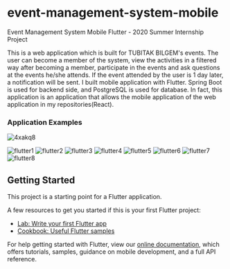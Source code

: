 # event-management-system-mobile
Event Management System Mobile Flutter - 2020 Summer Internship Project

This is a web application which is built for TUBITAK BILGEM's events. The user can become a member of the system, view the activities in a filtered way after becoming a member, participate in the events and ask questions at the events he/she attends. If the event attended by the user is 1 day later, a notification will be sent.
I built mobile application with Flutter. Spring Boot is used for backend side, and PostgreSQL is used for database. In fact, this application is an application that allows the mobile application of the web application in my repositories(React).

### Application Examples


![4xakq8](https://user-images.githubusercontent.com/72974967/107347286-b78dc800-6ad6-11eb-9129-0991ee5d6ee8.gif)


![flutter1](https://user-images.githubusercontent.com/72974967/107347302-bc527c00-6ad6-11eb-9734-d0e3b08abe3f.png)
![flutter2](https://user-images.githubusercontent.com/72974967/107347307-bceb1280-6ad6-11eb-9f46-85313fffbdee.png)
![flutter3](https://user-images.githubusercontent.com/72974967/107347312-be1c3f80-6ad6-11eb-9a15-fbef40b9e7b0.png)
![flutter4](https://user-images.githubusercontent.com/72974967/107347314-bf4d6c80-6ad6-11eb-8d7c-e5fe4527f67f.png)
![flutter5](https://user-images.githubusercontent.com/72974967/107347318-bfe60300-6ad6-11eb-95f8-0a6b1074743d.png)
![flutter6](https://user-images.githubusercontent.com/72974967/107347322-c1173000-6ad6-11eb-9c52-6d0ff26440ea.png)
![flutter7](https://user-images.githubusercontent.com/72974967/107347326-c2485d00-6ad6-11eb-8b3e-c7b040b6e3f3.png)
![flutter8](https://user-images.githubusercontent.com/72974967/107347331-c2e0f380-6ad6-11eb-955e-c5618919c95d.png)



## Getting Started

This project is a starting point for a Flutter application.

A few resources to get you started if this is your first Flutter project:

- [Lab: Write your first Flutter app](https://flutter.dev/docs/get-started/codelab)
- [Cookbook: Useful Flutter samples](https://flutter.dev/docs/cookbook)

For help getting started with Flutter, view our
[online documentation](https://flutter.dev/docs), which offers tutorials,
samples, guidance on mobile development, and a full API reference.





